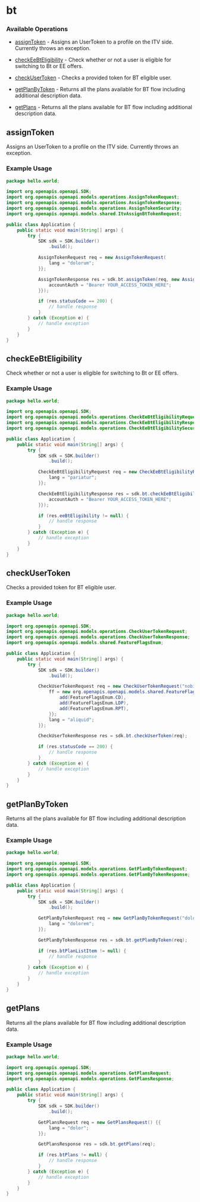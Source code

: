 # bt

### Available Operations

* [assignToken](#assigntoken) - Assigns an UserToken to a profile on the ITV side. Currently throws an exception.
* [checkEeBtEligibility](#checkeebteligibility) - Check whether or not a user is eligible for switching to Bt or EE offers.
* [checkUserToken](#checkusertoken) - Checks a provided token for BT eligible user.

* [getPlanByToken](#getplanbytoken) - Returns all the plans available for BT flow including additional description data.
* [getPlans](#getplans) - Returns all the plans available for BT flow including additional description data.

## assignToken

Assigns an UserToken to a profile on the ITV side. Currently throws an exception.

### Example Usage

```java
package hello.world;

import org.openapis.openapi.SDK;
import org.openapis.openapi.models.operations.AssignTokenRequest;
import org.openapis.openapi.models.operations.AssignTokenResponse;
import org.openapis.openapi.models.operations.AssignTokenSecurity;
import org.openapis.openapi.models.shared.ItvAssignBtTokenRequest;

public class Application {
    public static void main(String[] args) {
        try {
            SDK sdk = SDK.builder()
                .build();

            AssignTokenRequest req = new AssignTokenRequest(                new ItvAssignBtTokenRequest("modi", "iste");) {{
                lang = "dolorum";
            }};            

            AssignTokenResponse res = sdk.bt.assignToken(req, new AssignTokenSecurity("deleniti") {{
                accountAuth = "Bearer YOUR_ACCESS_TOKEN_HERE";
            }});

            if (res.statusCode == 200) {
                // handle response
            }
        } catch (Exception e) {
            // handle exception
        }
    }
}
```

## checkEeBtEligibility

Check whether or not a user is eligible for switching to Bt or EE offers.

### Example Usage

```java
package hello.world;

import org.openapis.openapi.SDK;
import org.openapis.openapi.models.operations.CheckEeBtEligibilityRequest;
import org.openapis.openapi.models.operations.CheckEeBtEligibilityResponse;
import org.openapis.openapi.models.operations.CheckEeBtEligibilitySecurity;

public class Application {
    public static void main(String[] args) {
        try {
            SDK sdk = SDK.builder()
                .build();

            CheckEeBtEligibilityRequest req = new CheckEeBtEligibilityRequest() {{
                lang = "pariatur";
            }};            

            CheckEeBtEligibilityResponse res = sdk.bt.checkEeBtEligibility(req, new CheckEeBtEligibilitySecurity("provident") {{
                accountAuth = "Bearer YOUR_ACCESS_TOKEN_HERE";
            }});

            if (res.eeBtEligibility != null) {
                // handle response
            }
        } catch (Exception e) {
            // handle exception
        }
    }
}
```

## checkUserToken

Checks a provided token for BT eligible user.


### Example Usage

```java
package hello.world;

import org.openapis.openapi.SDK;
import org.openapis.openapi.models.operations.CheckUserTokenRequest;
import org.openapis.openapi.models.operations.CheckUserTokenResponse;
import org.openapis.openapi.models.shared.FeatureFlagsEnum;

public class Application {
    public static void main(String[] args) {
        try {
            SDK sdk = SDK.builder()
                .build();

            CheckUserTokenRequest req = new CheckUserTokenRequest("nobis") {{
                ff = new org.openapis.openapi.models.shared.FeatureFlagsEnum[]{{
                    add(FeatureFlagsEnum.CD),
                    add(FeatureFlagsEnum.LDP),
                    add(FeatureFlagsEnum.RPT),
                }};
                lang = "aliquid";
            }};            

            CheckUserTokenResponse res = sdk.bt.checkUserToken(req);

            if (res.statusCode == 200) {
                // handle response
            }
        } catch (Exception e) {
            // handle exception
        }
    }
}
```

## getPlanByToken

Returns all the plans available for BT flow including additional description data.

### Example Usage

```java
package hello.world;

import org.openapis.openapi.SDK;
import org.openapis.openapi.models.operations.GetPlanByTokenRequest;
import org.openapis.openapi.models.operations.GetPlanByTokenResponse;

public class Application {
    public static void main(String[] args) {
        try {
            SDK sdk = SDK.builder()
                .build();

            GetPlanByTokenRequest req = new GetPlanByTokenRequest("dolorem") {{
                lang = "dolorem";
            }};            

            GetPlanByTokenResponse res = sdk.bt.getPlanByToken(req);

            if (res.btPlanListItem != null) {
                // handle response
            }
        } catch (Exception e) {
            // handle exception
        }
    }
}
```

## getPlans

Returns all the plans available for BT flow including additional description data.

### Example Usage

```java
package hello.world;

import org.openapis.openapi.SDK;
import org.openapis.openapi.models.operations.GetPlansRequest;
import org.openapis.openapi.models.operations.GetPlansResponse;

public class Application {
    public static void main(String[] args) {
        try {
            SDK sdk = SDK.builder()
                .build();

            GetPlansRequest req = new GetPlansRequest() {{
                lang = "dolor";
            }};            

            GetPlansResponse res = sdk.bt.getPlans(req);

            if (res.btPlans != null) {
                // handle response
            }
        } catch (Exception e) {
            // handle exception
        }
    }
}
```
